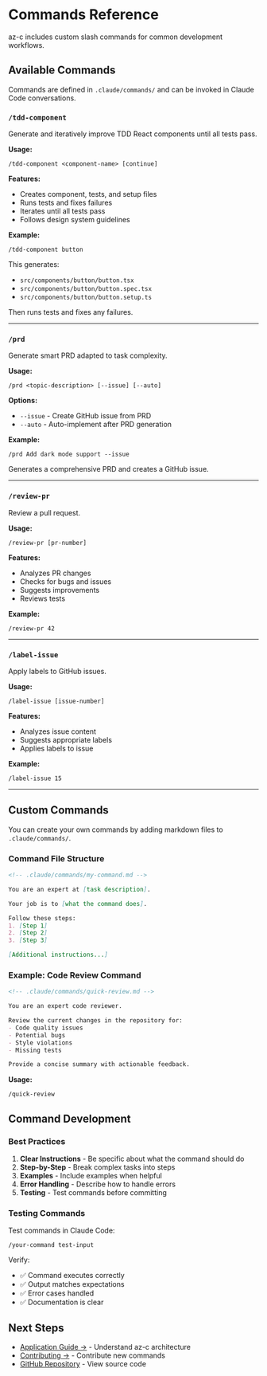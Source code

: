 # Commands Reference

az-c includes custom slash commands for common development workflows.

## Available Commands

Commands are defined in `.claude/commands/` and can be invoked in Claude Code conversations.

### `/tdd-component`

Generate and iteratively improve TDD React components until all tests pass.

**Usage:**
```
/tdd-component <component-name> [continue]
```

**Features:**
- Creates component, tests, and setup files
- Runs tests and fixes failures
- Iterates until all tests pass
- Follows design system guidelines

**Example:**
```
/tdd-component button
```

This generates:
- `src/components/button/button.tsx`
- `src/components/button/button.spec.tsx`
- `src/components/button/button.setup.ts`

Then runs tests and fixes any failures.

---

### `/prd`

Generate smart PRD adapted to task complexity.

**Usage:**
```
/prd <topic-description> [--issue] [--auto]
```

**Options:**
- `--issue` - Create GitHub issue from PRD
- `--auto` - Auto-implement after PRD generation

**Example:**
```
/prd Add dark mode support --issue
```

Generates a comprehensive PRD and creates a GitHub issue.

---

### `/review-pr`

Review a pull request.

**Usage:**
```
/review-pr [pr-number]
```

**Features:**
- Analyzes PR changes
- Checks for bugs and issues
- Suggests improvements
- Reviews tests

**Example:**
```
/review-pr 42
```

---

### `/label-issue`

Apply labels to GitHub issues.

**Usage:**
```
/label-issue [issue-number]
```

**Features:**
- Analyzes issue content
- Suggests appropriate labels
- Applies labels to issue

**Example:**
```
/label-issue 15
```

---

## Custom Commands

You can create your own commands by adding markdown files to `.claude/commands/`.

### Command File Structure

```markdown
<!-- .claude/commands/my-command.md -->

You are an expert at [task description].

Your job is to [what the command does].

Follow these steps:
1. [Step 1]
2. [Step 2]
3. [Step 3]

[Additional instructions...]
```

### Example: Code Review Command

```markdown
<!-- .claude/commands/quick-review.md -->

You are an expert code reviewer.

Review the current changes in the repository for:
- Code quality issues
- Potential bugs
- Style violations
- Missing tests

Provide a concise summary with actionable feedback.
```

**Usage:**
```
/quick-review
```

## Command Development

### Best Practices

1. **Clear Instructions** - Be specific about what the command should do
2. **Step-by-Step** - Break complex tasks into steps
3. **Examples** - Include examples when helpful
4. **Error Handling** - Describe how to handle errors
5. **Testing** - Test commands before committing

### Testing Commands

Test commands in Claude Code:

```
/your-command test-input
```

Verify:
- ✅ Command executes correctly
- ✅ Output matches expectations
- ✅ Error cases handled
- ✅ Documentation is clear

## Next Steps

- [Application Guide →](/application/) - Understand az-c architecture
- [Contributing →](/contributing/) - Contribute new commands
- [GitHub Repository](https://github.com/DAOresearch/az-c) - View source code
